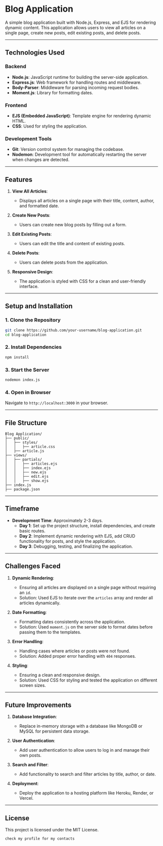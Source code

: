 
# Blog Application

A simple blog application built with Node.js, Express, and EJS for rendering dynamic content. This application allows users to view all articles on a single page, create new posts, edit existing posts, and delete posts.

---

## **Technologies Used**

### **Backend**
- **Node.js**: JavaScript runtime for building the server-side application.
- **Express.js**: Web framework for handling routes and middleware.
- **Body-Parser**: Middleware for parsing incoming request bodies.
- **Moment.js**: Library for formatting dates.

### **Frontend**
- **EJS (Embedded JavaScript)**: Template engine for rendering dynamic HTML.
- **CSS**: Used for styling the application.

### **Development Tools**
- **Git**: Version control system for managing the codebase.
- **Nodemon**: Development tool for automatically restarting the server when changes are detected.

---

## **Features**
1. **View All Articles**:
   - Displays all articles on a single page with their title, content, author, and formatted date.

2. **Create New Posts**:
   - Users can create new blog posts by filling out a form.

3. **Edit Existing Posts**:
   - Users can edit the title and content of existing posts.

4. **Delete Posts**:
   - Users can delete posts from the application.

5. **Responsive Design**:
   - The application is styled with CSS for a clean and user-friendly interface.

---

## **Setup and Installation**

### **1. Clone the Repository**
```bash
git clone https://github.com/your-username/blog-application.git
cd blog-application
```

### **2. Install Dependencies**
```bash
npm install
```

### **3. Start the Server**
```bash
nodemon index.js
```

### **4. Open in Browser**
Navigate to `http://localhost:3000` in your browser.

---

## **File Structure**
```
Blog Application/
├── public/
│   ├── styles/
│   │   ├── article.css
│   ├── article.js
├── views/
│   ├── partials/
│   │   ├── articles.ejs
│   │   ├── index.ejs
│   │   ├── new.ejs
│   │   ├── edit.ejs
│   │   ├── show.ejs
├── index.js
├── package.json
```

---

## **Timeframe**
- **Development Time**: Approximately 2-3 days.
  - **Day 1**: Set up the project structure, install dependencies, and create basic routes.
  - **Day 2**: Implement dynamic rendering with EJS, add CRUD functionality for posts, and style the application.
  - **Day 3**: Debugging, testing, and finalizing the application.

---

## **Challenges Faced**
1. **Dynamic Rendering**:
   - Ensuring all articles are displayed on a single page without requiring an `id`.
   - Solution: Used EJS to iterate over the `articles` array and render all articles dynamically.

2. **Date Formatting**:
   - Formatting dates consistently across the application.
   - Solution: Used `moment.js` on the server side to format dates before passing them to the templates.

3. **Error Handling**:
   - Handling cases where articles or posts were not found.
   - Solution: Added proper error handling with `404` responses.

4. **Styling**:
   - Ensuring a clean and responsive design.
   - Solution: Used CSS for styling and tested the application on different screen sizes.

---

## **Future Improvements**
1. **Database Integration**:
   - Replace in-memory storage with a database like MongoDB or MySQL for persistent data storage.

2. **User Authentication**:
   - Add user authentication to allow users to log in and manage their own posts.

3. **Search and Filter**:
   - Add functionality to search and filter articles by title, author, or date.

4. **Deployment**:
   - Deploy the application to a hosting platform like Heroku, Render, or Vercel.

---

## **License**
This project is licensed under the MIT License.
```
check my profile for my contacts
